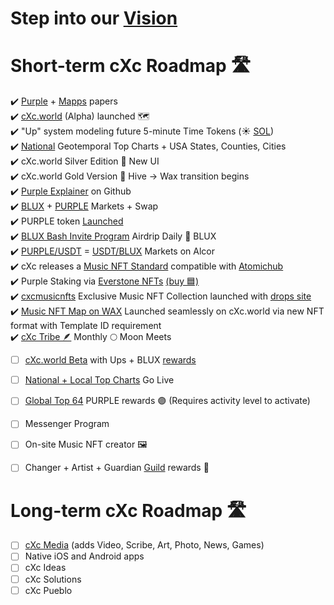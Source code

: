 # Step into our [Vision](https://currentxchange.com/vision)



# Short-term cXc Roadmap 🛣️ 

:heavy_check_mark: [Purple](https://docs.google.com/document/d/1T2JH9J73WjgZ9-cULJAzrYvZzyPSXEA_fdgt21lHnDc/preview) + [Mapps](https://docs.google.com/document/d/1YppJ2EYumRI2j0UHYdZh7NJMObMI_NfHgaFRLbjgBtw/preview) papers   
:heavy_check_mark: [cXc.world](https://cxc.world) (Alpha) launched 🗺️    
:heavy_check_mark: "Up" system modeling future 5-minute Time Tokens (☀️ [SOL](Sol.md))    
:heavy_check_mark: [National](Images/Geo-France.png) Geotemporal Top Charts + USA States, Counties, Cities   
:heavy_check_mark: cXc.world Silver Edition 🥈  New UI  
:heavy_check_mark: cXc.world Gold Version 🥇  Hive -> Wax transition begins    
:heavy_check_mark: [Purple Explainer](https://github.com/currentxchange/purple-explainer) on Github   
:heavy_check_mark: [BLUX](https://wax.alcor.exchange/trade/blux-bluxbluxblux_wax-eosio.token) + [PURPLE](https://wax.alcor.exchange/trade/purple-purplepurple_wax-eosio.token) Markets + Swap   
:heavy_check_mark: PURPLE token [Launched](https://wax.alcor.exchange/trade/purple-purplepurple_wax-eosio.token)   
:heavy_check_mark: [BLUX Bash Invite Program](https://beta.peakd.com/hive-179421/@currentxchange/cxcworld-announces-blux-bash-airdrop--music-nft-prizes) Airdrip Daily 🔵 BLUX   
:heavy_check_mark: [PURPLE/USDT](https://wax.alcor.exchange/trade/purple-purplepurple_waxusdt-eth.token) = [USDT/BLUX](https://wax.alcor.exchange/trade/waxusdt-eth.token_blux-bluxbluxblux) Markets on Alcor   
:heavy_check_mark: cXc releases a [Music NFT Standard](https://github.com/currentxchange/Music-NFT-Standard) compatible with [Atomichub](https://wax.atomichub.io/explorer/collection/cxcmusicnfts#accounts)    
:heavy_check_mark: Purple Staking via [Everstone NFTs](Everstones.md) [(buy 🟦)](https://wax.simplemarket.io/authors/currentxchng)   
:heavy_check_mark: [cxcmusicnfts](https://wax.atomichub.io/market?collection_name=cxcmusicnfts) Exclusive Music NFT Collection launched with [drops site](https://drops.cxc.world)    
:heavy_check_mark: [Music NFT Map on WAX](https://music.cxc.world/?format=nft) Launched seamlessly on cXc.world via new NFT format with Template ID requirement    
:heavy_check_mark: [cXc Tribe 🪶](https://lu.ma/cxc) Monthly 🌕 Moon Meets   
- [ ] [cXc.world Beta](https://bit.ly/cxcbeta) with Ups + BLUX [rewards](Blu.md)   
- [ ] [National + Local Top Charts](Images/Top-Charts-Beta.png) Go Live   
- [ ] [Global Top 64](Top-Charts.md) PURPLE rewards 🟣 (Requires activity level to activate)
- [ ] Messenger Program    
- [ ] On-site Music NFT creator  🖼️   
- [ ] Changer + Artist + Guardian [Guild](https://discord.gg/ZXmCpKszJR) rewards  🔵   


# Long-term cXc Roadmap 🛣️ 
- [ ] [cXc Media](https://currentxchange.com) (adds Video, Scribe, Art, Photo, News, Games)  
- [ ] Native iOS and Android apps  
- [ ] cXc Ideas  
- [ ] cXc Solutions  
- [ ] cXc Pueblo  
